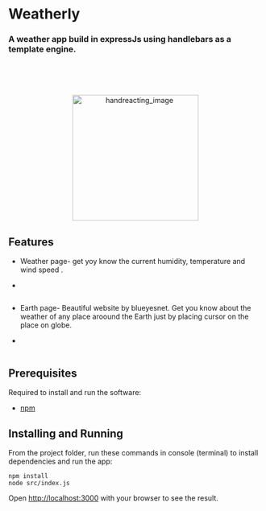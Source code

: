 # Weatherly 
### A weather app build in expressJs using handlebars as a template engine.
<br><br><br>

  
  

<p  align="center">

<img  alt="handreacting_image"  src="./src/media/read.svg"  width="250px"  />

</p>

## Features
* Weather page- get yoy know the current humidity, temperature and wind speed .
* <p  align="center">

<img  src="./src/images/aj02.PNG"  alt=""/>

</p>

* Earth page- Beautiful website by blueyesnet. Get you know about the weather of any place aroound the Earth just by placing cursor on the place on globe.
* <p  align="center">

<img  src="./src/images/aj02.PNG"  alt=""/>

</p>


## Prerequisites

Required to install and run the software:

-   [npm](https://www.npmjs.com/get-npm)

## Installing and Running
From the project folder, run these commands in console (terminal) to install dependencies and run the app:
```
npm install
node src/index.js
```
Open [http://localhost:3000](http://localhost:3000/) with your browser to see the result.



